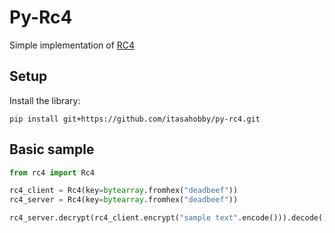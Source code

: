# Py-Rc4
Simple implementation of [RC4](https://en.wikipedia.org/wiki/RC4)

## Setup

Install the library:
```
pip install git+https://github.com/itasahobby/py-rc4.git
```

## Basic sample
```python
from rc4 import Rc4

rc4_client = Rc4(key=bytearray.fromhex("deadbeef"))
rc4_server = Rc4(key=bytearray.fromhex("deadbeef"))

rc4_server.decrypt(rc4_client.encrypt("sample text".encode())).decode()
```
